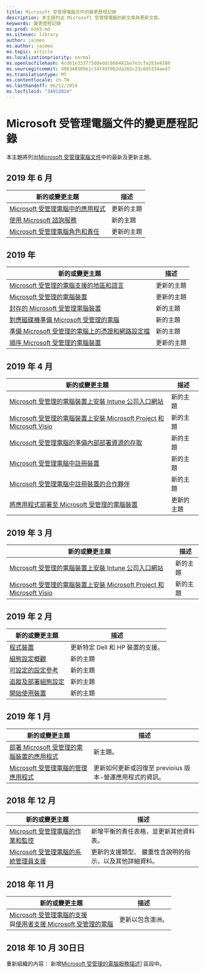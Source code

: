 ```yaml
---
title: Microsoft 受管理電腦文件的變更歷程記錄
description: 本主題列出 Microsoft 受管理電腦的新文章與更新文章。
keywords: 變更歷程記錄
ms.prod: m365-md
ms.sitesec: library
author: jaimeo
ms.author: jaimeo
ms.topic: article
ms.localizationpriority: normal
ms.openlocfilehash: 4cd61e333773ddeddc866481be7e1cfa283e4386
ms.sourcegitcommit: 498340389e1c34f49f0b2da382c23c8d5334ae47
ms.translationtype: MT
ms.contentlocale: zh-TW
ms.lasthandoff: 06/12/2019
ms.locfileid: "34913024"
---
```

# <a name="change-history-for-microsoft-managed-desktop-documentation"></a>Microsoft 受管理電腦文件的變更歷程記錄

本主題將列出[Microsoft 受管理電腦文件](index.yml)中的最新及更新主題。

## <a name="june-2019"></a>2019 年 6 月
新的或變更主題 | 描述
--- | ---
[Microsoft 受管理電腦中的應用程式](get-ready/apps.md) | 更新的主題
[使用 Microsoft 諮詢服務](get-ready/apps-mcs.md) | 新的主題
[Microsoft 受管理電腦角色和責任](intro/roles-and-responsibilities.md) | 更新的主題


## <a name="may-2019"></a>2019 年
新的或變更主題 | 描述
--- | ---
[Microsoft 受管理的電腦支援的地區和語言](service-description/regions-languages.md) | 更新的主題
[Microsoft 受管理的電腦裝置](service-description/device-list.md) | 更新的主題
[封存的 Microsoft 受管理電腦裝置](service-description/archived-device-list.md) | 新的主題
[對應磁碟機準備 Microsoft 受管理的電腦](get-ready/mapped-drives.md) | 新的主題
[準備 Microsoft 受管理的電腦上的憑證和網路設定檔](get-ready/certs-wifi-lan.md) | 新的主題
[順序 Microsoft 受管理的電腦裝置](get-started/devices.md) | 更新的主題


## <a name="april-2019"></a>2019 年 4 月
新的或變更主題 | 描述
--- | ---
[Microsoft 受管理的電腦裝置上安裝 Intune 公司入口網站](get-started/company-portal.md) | 新的主題
[Microsoft 受管理的電腦裝置上安裝 Microsoft Project 和 Microsoft Visio](get-started/project-visio.md) | 新的主題 
[Microsoft 受管理電腦的準備內部部署資源的存取](get-ready/authentication.md) | 新的主題
[Microsoft 受管理電腦中註冊裝置](get-started/register-devices-self.md) | 新的主題
[Microsoft 受管理電腦中註冊裝置的合作夥伴](get-started/register-devices-partner.md) | 新的主題
[將應用程式部署至 Microsoft 受管理的電腦裝置](get-started/deploy-apps.md) | 更新的主題

## <a name="march-2019"></a>2019 年 3 月
新的或變更主題 | 描述
--- | ---
[Microsoft 受管理的電腦裝置上安裝 Intune 公司入口網站](get-started/company-portal.md) | 新的主題
[Microsoft 受管理的電腦裝置上安裝 Microsoft Project 和 Microsoft Visio](get-started/project-visio.md) | 新的主題

## <a name="february-2019"></a>2019 年 2 月
新的或變更主題 | 描述
--- | ---
[程式裝置](service-description/device-list.md) | 更新特定 Dell 和 HP 裝置的支援。
[組態設定概觀](working-with-managed-desktop/config-setting-overview.md) | 新的主題
[可設定的設定參考](working-with-managed-desktop/config-setting-ref.md) | 新的主題
[追蹤及部署組態設定](working-with-managed-desktop/config-setting-deploy.md) | 新的主題
[開始使用裝置](get-started/get-started-devices.md) | 新的主題

## <a name="january-2019"></a>2019 年 1 月
新的或變更主題 | 描述
--- | ---
[部署 Microsoft 受管理的電腦裝置的應用程式](get-started/deploy-apps.md) | 新主題。
[Microsoft 受管理電腦的管理應用程式](working-with-managed-desktop/manage-apps.md) | 更新如何更新或回復至 previoius 版本-營運應用程式的資訊。 

## <a name="december-2018"></a>2018 年 12 月
新的或變更主題 | 描述
--- | ---
[Microsoft 受管理電腦的作業和監控](service-description/operations-and-monitoring.md) | 新增平衡的責任表格，並更新其他資料表。
[Microsoft 受管理電腦的系統管理員支援](working-with-managed-desktop/admin-support.md) | 更新的支援類型、 嚴重性含說明的指示，以及其他詳細資料。

## <a name="november-2018"></a>2018 年 11 月

新的或變更主題 | 描述
--- | ---
[Microsoft 受管理電腦的支援](service-description/support.md)<br />與[使用者支援 Microsoft 受管理的電腦](working-with-managed-desktop/end-user-support.md) | 更新以包含澳洲。

## <a name="october-30-2018"></a>2018 年 10 月 30日日
重新組織的內容： 新增[Microsoft 受管理的電腦服務描述](service-description/index.md)] 區段中。 

